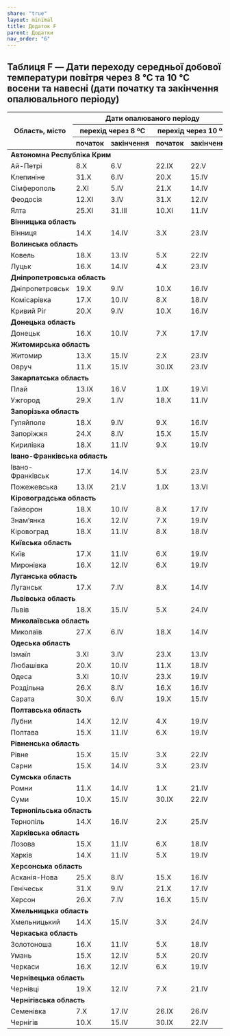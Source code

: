 ```yaml
---
share: "true"
layout: minimal
title: Додаток F
parent: Додатки
nav_order: "6"
---
```



## Таблиця F — Дати переходу середньої добової температури повітря через 8 ℃ та 10 ℃ восени та навесні (дати початку та закінчення опалювального періоду)

<table>
<thead>
  <tr>
    <th rowspan="3">Область, місто</th>
    <th colspan="4">Дати опалюваного періоду</th>
  </tr>
  <tr>
    <th colspan="2">перехід через 8 ºС</th>
    <th colspan="2">перехід через 10 ºС</th>
  </tr>
  <tr>
    <th>початок</th>
    <th>закінчення</th>
    <th>початок</th>
    <th>закінчення</th>
  </tr>
</thead>
<tbody>
  <tr>
    <td colspan="5"><b>Автономна Республіка Крим</b></td>
  </tr>
  <tr>
    <td>Ай-Петрі</td>
    <td>8.Х</td>
    <td>6.V</td>
    <td>22.IX</td>
    <td>22.V</td>
  </tr>
  <tr>
    <td>Клепиніне</td>
    <td>31.X</td>
    <td>6.IV</td>
    <td>20.X</td>
    <td>15.IV</td>
  </tr>
  <tr>
    <td>Сімферополь</td>
    <td>2.XI</td>
    <td>5.IV</td>
    <td>21.X</td>
    <td>14.IV</td>
  </tr>
  <tr>
    <td>Феодосія</td>
    <td>12.XI</td>
    <td>3.IV</td>
    <td>31.X</td>
    <td>12.IV</td>
  </tr>
  <tr>
    <td>Ялта</td>
    <td>25.XI</td>
    <td>31.III</td>
    <td>10.XI</td>
    <td>11.IV</td>
  </tr>
  <tr>
    <td colspan="5"><b>Вінницька область</b></td>
  </tr>
  <tr>
    <td>Вінниця</td>
    <td>14.X</td>
    <td>14.IV</td>
    <td>3.X</td>
    <td>23.IV</td>
  </tr>
  <tr>
    <td colspan="5"><b>Волинська область</b></td>
  </tr>
  <tr>
    <td>Ковель</td>
    <td>18.X</td>
    <td>13.IV</td>
    <td>5.X</td>
    <td>22.IV</td>
  </tr>
  <tr>
    <td>Луцьк</td>
    <td>16.X</td>
    <td>14.IV</td>
    <td>4.X</td>
    <td>23.IV</td>
  </tr>
  <tr>
    <td colspan="5"><b>Дніпропетровська область</b></td>
  </tr>
  <tr>
    <td>Дніпропетровськ</td>
    <td>19.X</td>
    <td>9.IV</td>
    <td>10.X</td>
    <td>16.IV</td>
  </tr>
  <tr>
    <td>Комісарівка</td>
    <td>17.X</td>
    <td>10.IV</td>
    <td>8.X</td>
    <td>18.IV</td>
  </tr>
  <tr>
    <td>Кривий Ріг</td>
    <td>20.X</td>
    <td>9.IV</td>
    <td>10.X</td>
    <td>16.IV</td>
  </tr>
  <tr>
    <td colspan="5"><b>Донецька область</b></td>
  </tr>
  <tr>
    <td>Донецьк</td>
    <td>16.X</td>
    <td>10.IV</td>
    <td>7.X</td>
    <td>17.IV</td>
  </tr>
  <tr>
    <td colspan="5"><b>Житомирська область</b></td>
  </tr>
  <tr>
    <td>Житомир</td>
    <td>13.X</td>
    <td>15.IV</td>
    <td>2.X</td>
    <td>23.IV</td>
  </tr>
  <tr>
    <td>Овруч</td>
    <td>11.X</td>
    <td>15.IV</td>
    <td>30.IX</td>
    <td>23.IV</td>
  </tr>
  <tr>
    <td colspan="5"><b>Закарпатська область</b></td>
  </tr>
  <tr>
    <td>Плай</td>
    <td>13.IX</td>
    <td>16.V</td>
    <td>1.IX</td>
    <td>19.VI</td>
  </tr>
  <tr>
    <td>Ужгород</td>
    <td>29.X</td>
    <td>1.IV</td>
    <td>18.X</td>
    <td>11.IV</td>
  </tr>
  <tr>
    <td colspan="5"><b>Запорізька область</b></td>
  </tr>
  <tr>
    <td>Гуляйполе</td>
    <td>18.X</td>
    <td>9.IV</td>
    <td>9.X</td>
    <td>16.IV</td>
  </tr>
  <tr>
    <td>Запоріжжя</td>
    <td>24.X</td>
    <td>8.IV</td>
    <td>15.X</td>
    <td>15.IV</td>
  </tr>
  <tr>
    <td>Кирилівка</td>
    <td>18.X</td>
    <td>11.IV</td>
    <td>9.X</td>
    <td>19.IV</td>
  </tr>
  <tr>
    <td colspan="5"><b>Івано-Франківська область</b></td>
  </tr>
  <tr>
    <td>Івано-Франківськ</td>
    <td>17.X</td>
    <td>14.IV</td>
    <td>5.X</td>
    <td>23.IV</td>
  </tr>
  <tr>
    <td>Пожежевська</td>
    <td>13.IX</td>
    <td>21.V</td>
    <td>1.IX</td>
    <td>13.VI</td>
  </tr>
  <tr>
    <td colspan="5"><b>Кіровоградська область</b></td>
  </tr>
  <tr>
    <td>Гайворон</td>
    <td>18.X</td>
    <td>10.IV</td>
    <td>8.X</td>
    <td>17.IV</td>
  </tr>
  <tr>
    <td>Знам’янка</td>
    <td>16.X</td>
    <td>12.IV</td>
    <td>7.X</td>
    <td>19.IV</td>
  </tr>
  <tr>
    <td>Кіровоград</td>
    <td>18.X</td>
    <td>11.IV</td>
    <td>8.X</td>
    <td>18.IV</td>
  </tr>
  <tr>
    <td colspan="5"><b>Київська область</b></td>
  </tr>
  <tr>
    <td>Київ</td>
    <td>17.X</td>
    <td>11.IV</td>
    <td>6.X</td>
    <td>19.IV</td>
  </tr>
  <tr>
    <td>Миронівка</td>
    <td>16.X</td>
    <td>12.IV</td>
    <td>6.X</td>
    <td>19.IV</td>
  </tr>
  <tr>
    <td colspan="5"><b>Луганська область</b></td>
  </tr>
  <tr>
    <td>Луганськ</td>
    <td>17.X</td>
    <td>7.IV</td>
    <td>8.X</td>
    <td>14.IV</td>
  </tr>
  <tr>
    <td colspan="5"><b>Львівська область</b></td>
  </tr>
  <tr>
    <td>Львів</td>
    <td>18.X</td>
    <td>15.IV</td>
    <td>5.X</td>
    <td>24.IV</td>
  </tr>
  <tr>
    <td colspan="5"><b>Миколаївська область</b></td>
  </tr>
  <tr>
    <td>Миколаїв</td>
    <td>27.X</td>
    <td>6.IV</td>
    <td>18.X</td>
    <td>14.IV</td>
  </tr>
  <tr>
    <td colspan="5"><b>Одеська область</b></td>
  </tr>
  <tr>
    <td>Ізмаїл</td>
    <td>3.XI</td>
    <td>3.IV</td>
    <td>23.X</td>
    <td>13.IV</td>
  </tr>
  <tr>
    <td>Любашівка</td>
    <td>20.X</td>
    <td>10.IV</td>
    <td>11.X</td>
    <td>18.IV</td>
  </tr>
  <tr>
    <td>Одеса</td>
    <td>3.XI</td>
    <td>10.IV</td>
    <td>23.X</td>
    <td>19.IV</td>
  </tr>
  <tr>
    <td>Роздільна</td>
    <td>26.X</td>
    <td>8.IV</td>
    <td>16.X</td>
    <td>16.IV</td>
  </tr>
  <tr>
    <td>Сарата</td>
    <td>30.X</td>
    <td>6.IV</td>
    <td>19.X</td>
    <td>15.IV</td>
  </tr>
  <tr>
    <td colspan="5"><b>Полтавська область</b></td>
  </tr>
  <tr>
    <td>Лубни</td>
    <td>14.X</td>
    <td>12.IV</td>
    <td>4.X</td>
    <td>19.IV</td>
  </tr>
  <tr>
    <td>Полтава</td>
    <td>15.X</td>
    <td>11.IV</td>
    <td>6.X</td>
    <td>19.IV</td>
  </tr>
  <tr>
    <td colspan="5"><b>Рівненська область</b></td>
  </tr>
  <tr>
    <td>Рівне</td>
    <td>15.X</td>
    <td>15.IV</td>
    <td>3.X</td>
    <td>22.IV</td>
  </tr>
  <tr>
    <td>Сарни</td>
    <td>15.X</td>
    <td>14.IV</td>
    <td>3.X</td>
    <td>23.IV</td>
  </tr>
  <tr>
    <td colspan="5"><b>Сумська область</b></td>
  </tr>
  <tr>
    <td>Ромни</td>
    <td>11.X</td>
    <td>14.IV</td>
    <td>1.X</td>
    <td>21.IV</td>
  </tr>
  <tr>
    <td>Суми</td>
    <td>10.X</td>
    <td>15.IV</td>
    <td>30.IX</td>
    <td>22.IV</td>
  </tr>
  <tr>
    <td colspan="5"><b>Тернопільська область</b></td>
  </tr>
  <tr>
    <td>Тернопіль</td>
    <td>14.X</td>
    <td>16.IV</td>
    <td>2.X</td>
    <td>25.IV</td>
  </tr>
  <tr>
    <td colspan="5"><b>Харківська область</b></td>
  </tr>
  <tr>
    <td>Лозова</td>
    <td>15.X</td>
    <td>11.IV</td>
    <td>6.X</td>
    <td>18.IV</td>
  </tr>
  <tr>
    <td>Харків</td>
    <td>14.X</td>
    <td>11.IV</td>
    <td>5.X</td>
    <td>19.IV</td>
  </tr>
  <tr>
    <td colspan="5"><b>Херсонська область</b></td>
  </tr>
  <tr>
    <td>Асканія-Нова</td>
    <td>25.X</td>
    <td>8.IV</td>
    <td>15.X</td>
    <td>16.IV</td>
  </tr>
  <tr>
    <td>Генічеськ</td>
    <td>31.X</td>
    <td>9.IV</td>
    <td>21.X</td>
    <td>17.IV</td>
  </tr>
  <tr>
    <td>Херсон</td>
    <td>26.X</td>
    <td>7.IV</td>
    <td>16.X</td>
    <td>15.IV</td>
  </tr>
  <tr>
    <td colspan="5"><b>Хмельницька область</b></td>
  </tr>
  <tr>
    <td>Хмельницький</td>
    <td>14.X</td>
    <td>15.IV</td>
    <td>3.X</td>
    <td>24.IV</td>
  </tr>
  <tr>
    <td colspan="5"><b>Черкаська область</b></td>
  </tr>
  <tr>
    <td>Золотоноша</td>
    <td>16.X</td>
    <td>11.IV</td>
    <td>5.X</td>
    <td>18.IV</td>
  </tr>
  <tr>
    <td>Умань</td>
    <td>15.X</td>
    <td>12.IV</td>
    <td>5.X</td>
    <td>20.IV</td>
  </tr>
  <tr>
    <td>Черкаси</td>
    <td>16.X</td>
    <td>12.IV</td>
    <td>6.X</td>
    <td>19.IV</td>
  </tr>
  <tr>
    <td colspan="5"><b>Чернівецька область</b></td>
  </tr>
  <tr>
    <td>Чернівці</td>
    <td>19.X</td>
    <td>12.IV</td>
    <td>7.X</td>
    <td>21.IV</td>
  </tr>
  <tr>
    <td colspan="5"><b>Чернігівська область</b></td>
  </tr>
  <tr>
    <td>Семенівка</td>
    <td>7.X</td>
    <td>17.IV</td>
    <td>26.IX</td>
    <td>26.IV</td>
  </tr>
  <tr>
    <td>Чернігів</td>
    <td>10.X</td>
    <td>15.IV</td>
    <td>30.IX</td>
    <td>22.IV</td>
  </tr>
</tbody>
</table>
